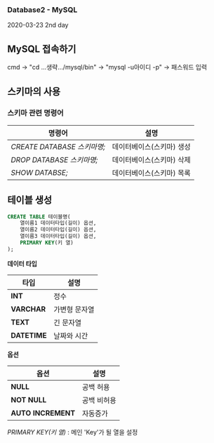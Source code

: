 ### Database2 - MySQL
2020-03-23
2nd day

## MySQL 접속하기
cmd -> "cd ...생략.../mysql/bin" -> "mysql -u아이디 -p" -> 패스워드 입력
## 스키마의 사용

### 스키마 관련 명령어

명령어|설명
---|---
*CREATE DATABASE 스키마명;*|데이터베이스(스키마) 생성
*DROP DATABASE 스키마명;*|데이터베이스(스키마) 삭제
*SHOW DATABSE;*|데이터베이스(스키마) 목록


## 테이블 생성
```SQL
CREATE TABLE 테이블명(
	열이름1 데이터타입(길이) 옵션,
    열이름2 데이터타입(길이) 옵션,
    열이름3 데이터타입(길이) 옵션,
    PRIMARY KEY(키 열)
);
```
**데이터 타입**

타입|설명
---|---
**INT**|정수
**VARCHAR**|가변형 문자열
**TEXT**|긴 문자열
**DATETIME**|날짜와 시간

**옵션**

옵션|설명
---|---
**NULL**|공백 허용
**NOT NULL**|공백 비허용
**AUTO INCREMENT**|자동증가

*PRIMARY KEY(키 열)* : 메인 'Key'가 될 열을 설정